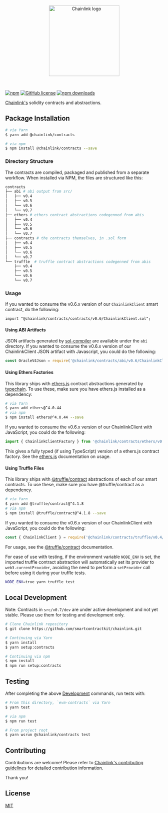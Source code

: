 <br/>
<p align="center">
<a href="https://chain.link/" target="_blank" color="#0d2990">
  <img src="https://raw.githubusercontent.com/smartcontractkit/explorer/develop/styleguide/static/images/logo-contracts-blue.svg" width="225" alt="Chainlink logo">
</a>
</p>
<br/>

[![npm](https://img.shields.io/npm/v/@chainlink/contracts?style=flat-square)](https://www.npmjs.com/package/@chainlink/contracts)
[![GitHub license](https://img.shields.io/github/license/smartcontractkit/chainlink?style=flat-square)](https://github.com/smartcontractkit/chainlink/blob/master/LICENSE)
[![npm downloads](https://img.shields.io/npm/dt/@chainlink/contracts?style=flat-square)](https://npmjs.com/package/@chainlink/contracts)

[Chainlink's](https://chain.link/) solidity contracts and abstractions.

## Package Installation

```sh
# via Yarn
$ yarn add @chainlink/contracts

# via npm
$ npm install @chainlink/contracts --save
```

### Directory Structure

The contracts are compiled, packaged and published from a separate workflow. When installed via NPM, the files are structured like this:

```sh
contracts
├── abi # abi output from src/
│   ├── v0.4
│   ├── v0.5
│   └── v0.6
│   └── v0.7
├── ethers # ethers contract abstractions codegenned from abis
│   ├── v0.4
│   ├── v0.5
│   └── v0.6
│   └── v0.7
├── contracts # the contracts themselves, in .sol form
│   ├── v0.4
│   ├── v0.5
│   └── v0.6
│   └── v0.7
└── truffle  # truffle contract abstractions codegenned from abis
    ├── v0.4
    ├── v0.5
    └── v0.6
    └── v0.7
```

### Usage

If you wanted to consume the v0.6.x version of our `ChainlinkClient` smart contract, do the following:

```solidity
import "@chainlink/contracts/contracts/v0.6/ChainlinkClient.sol";
```

#### Using ABI Artifacts

JSON artifacts generated by [sol-compiler](https://sol-compiler.com/) are available under the `abi` directory. If you wanted to consume the v0.6.x version of our ChainlinkClient JSON artifact with Javascript, you could do the following:

```js
const OracleV4Json = require('@chainlink/contracts/abi/v0.6/ChainlinkClient.json')
```

#### Using Ethers Factories

This library ships with [ethers.js](https://github.com/ethers-io/ethers.js/) contract abstractions generated by [typechain](https://github.com/ethereum-ts/TypeChain). To use these, make sure you have ethers.js installed as a dependency:

```sh
# via Yarn
$ yarn add ethers@^4.0.44
# via npm
$ npm install ethers@^4.0.44 --save
```

If you wanted to consume the v0.6.x version of our ChainlinkClient with JavaScript, you could do the following:

```ts
import { ChainlinkClientFactory } from '@chainlink/contracts/ethers/v0.6/ChainlinkClientFactory'
```

This gives a fully typed (if using TypeScript) version of a ethers.js contract factory. See the [ethers.js](https://docs.ethers.io/ethers.js/html/api-contract.html) documentation on usage.

#### Using Truffle Files

This library ships with [@truffle/contract](https://github.com/trufflesuite/truffle/tree/master/packages/contract#readme) abstractions of each of our smart contracts. To use these, make sure you have @truffle/contract as a dependency.

```sh
# via Yarn
$ yarn add @truffle/contract@^4.1.8
# via npm
$ npm install @truffle/contract@^4.1.8 --save
```

If you wanted to consume the v0.6.x version of our ChainlinkClient with JavaScript, you could do the following:

```js
const { ChainlinkClient } = require('@chainlink/contracts/truffle/v0.4/ChainlinkClient')
```

For usage, see the [@truffle/contract](https://github.com/trufflesuite/truffle/tree/master/packages/contract#readme) documentation.

For ease of use with testing, if the environment variable `NODE_ENV` is set, the imported truffle contract abstraction will automatically set its provider to `web3.currentProvider`, avoiding the need to perform a `setProvider` call before using it during your truffle tests.

```sh
NODE_ENV=true yarn truffle test
```

## Local Development

Note: Contracts in `src/v0.7/dev` are under active development and not yet stable.
Please use them for testing and development only.

```bash
# Clone Chainlink repository
$ git clone https://github.com/smartcontractkit/chainlink.git

# Continuing via Yarn
$ yarn install
$ yarn setup:contracts

# Continuing via npm
$ npm install
$ npm run setup:contracts
```

## Testing

After completing the above [Development](#Development) commands, run tests with:

```sh
# From this directory, `evm-contracts` via Yarn
$ yarn test

# via npm
$ npm run test

# From project root
$ yarn wsrun @chainlink/contracts test
```

## Contributing

Contributions are welcome! Please refer to
[Chainlink's contributing guidelines](./docs/CONTRIBUTING.md) for detailed
contribution information.

Thank you!

## License

[MIT](https://choosealicense.com/licenses/mit/)

